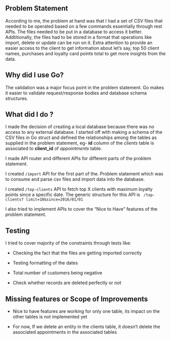 ## Problem Statement

According to me, the problem at hand was that I had a set of CSV files that needed to be operated based on a few commands essentially through rest APIs. The files needed to be put in a database to access it better. Addtitionally, the files had to be stored in a format that operations like import, delete or update can be run on it. Extra attention to provide an easier access to the client to get information about let’s say, top 50 client names, purchases and loyalty card points total to get more insights from the data.

  

## Why did I use Go?

The validation was a major focus point in the problem statement. Go makes it easier to validate request/response bodies and database schema structures.

  

## What did I do ?

I made the decision of creating a local database because there was no access to any external database. I started off with making a schema of the CSV files in Go struct and defined the relationships among the tables as supplied in the problem statement, eg- **id** column of the _clients_ table is associated to **client_id** of _appointments_ table.

I made API router and different APIs for different parts of the problem statement.


I created ```/import``` API for the first part of the. Problem statement which was to consume and parse csv files and import data into the database.

  
I created ```/top-clients``` API to fetch top X clients with maximum loyalty points since a specific date. The generic structure for this API is ``` /top-clients? limit=10&since=2016/01/01```

  

I also tried to implement APIs to cover the “Nice to Have” features of the problem statement.

  

## Testing

I tried to cover majority of the constraints through tests like:

- Checking the fact that the files are getting imported correctly

- Testing formatting of the dates

- Total number of customers being negative

- Check whether records are deleted perfectly or not

  

## Missing features or Scope of Improvements

- Nice to have features are working for only one table, its impact on the other tables is not implemented yet

- For now, If we delete an entity in the clients table, it doesn’t delete the associated appointments in the associated tables